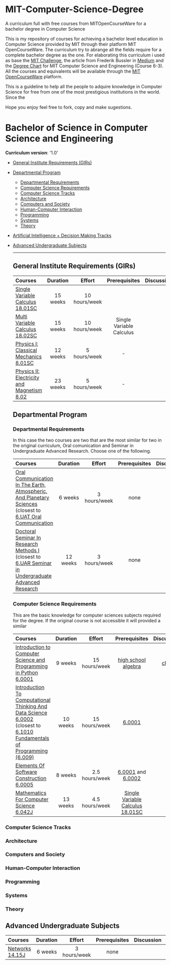 # MIT-Computer-Science-Degree
A curriculum full with free courses from MITOpenCourseWare for a bachelor degree in Computer Science

This is my repository of courses for achieving a bachelor level education in Computer Science provided by MIT through their platform MIT OpenCourseWare.
The curriculum try to abrange all the fields require for a complete bachelor degree as the one. For elaborating this curriculum i used as base the [MIT Challenge](https://www.scotthyoung.com/blog/myprojects/mit-challenge-2/), the article from Frederik Bussler in [Medium](https://medium.com/codex/take-mits-bachelor-s-of-computer-science-courses-free-online-d749a1e80045) and the [Degree Chart](http://catalog.mit.edu/degree-charts/computer-science-engineering-course-6-3/) for MIT Computer Science and Engineering (Course 6-3).
All the courses and equivalents will be available through the [MIT OpenCourseWare](https://ocw.mit.edu/) platform.

This is a guideline to help all the people to adquire knowledge in Computer Science for free from one of the most prestigious institutions in the world.
Since the 

Hope you enjoy feel free to fork, copy and make sugestions.

# Bachelor of Science in Computer Science and Engineering

**Curriculum version**: '1.0'

- [General Institute Requirements (GIRs)](#general-institute-requirements-girs)
- [Departmental Program](#departmental-program)
  - [Departmental Requirements](#departmental-requirements)
  - [Computer Science Requirements](#computer-science-requirements)
  - [Computer Science Tracks](#computer-science-tracks)
  - [Architecture](#architecture)
  - [Computers and Society](#computers-and-society)
  - [Human-Computer Interaction](#human-computer-interaction)
  - [Programming](#programming)
  - [Systems](#systems)
  - [Theory](#theory)
- [Artificial Intelligence + Decision Making Tracks](#artificial-intelligence-+-decision-making-tracks)
- [Advanced Undergraduate Subjects](#advanced-undergaduate-subjects)

  ---
  
  ## General Institute Requirements (GIRs)
  
  Courses | Duration | Effort | Prerequisites | Discussion | Cert/Rep 
  :-- | :--: | :--: | :--: | :--: | :--: 
  [Single Variable Calculus 18.01SC](https://ocw.mit.edu/courses/18-01sc-single-variable-calculus-fall-2010/) | 15 weeks | 10 hours/week |   |  |
  [Multi Variable Calculus 18.02SC](https://ocw.mit.edu/courses/18-02sc-multivariable-calculus-fall-2010/)| 15 weeks | 10 hours/week | Single Variable Calculus |  |  |
  [Physics I: Classical Mechanics 8.01SC](https://ocw.mit.edu/courses/8-01sc-classical-mechanics-fall-2016/) | 12 weeks | 5 hours/week | - | |
  [Physics II: Electricity and Magnetism 8.02](https://ocw.mit.edu/courses/8-02-physics-ii-electricity-and-magnetism-spring-2019/) | 23 weeks | 5 hours/week | - | |
  
  ## Departmental Program
  
  ### Departmental Requirements
  
  In this case the two courses are two that are the most similar for two in the original curriculum, Oral comunication and Seminar in Undergraduate Advanced Research.
  Choose one of the following.
  
  Courses | Duration | Effort | Prerequisites | Discussion | Cert/Rep 
  :-- | :--: | :--: | :--: | :--: | :--: 
  [Oral Communication In The Earth, Atmospheric, And Planetary Sciences](https://ocw.mit.edu/courses/12-445-oral-communication-in-the-earth-atmospheric-and-planetary-sciences-fall-2010/) (closest to [6.UAT Oral Communication](http://catalog.mit.edu/search/?P=6.UAT)| 6 weeks | 3 hours/week | none | | 
  [Doctoral Seminar In Research Methods I](https://ocw.mit.edu/courses/15-347-doctoral-seminar-in-research-methods-i-fall-2004/) (closest to [6.UAR Seminar in Undergraduate Advanced Research](http://catalog.mit.edu/search/?P=6.UAR)| 12 weeks | 3 hours/week | none | | 
  
  ### Computer Science Requirements
  
  This are the basic knowledge for computer sciences subjects required for the degree. If the original course is not accessible it will provided a similar
  
  Courses | Duration | Effort | Prerequisites | Discussion | Cert/Rep 
  :-- | :--: | :--: | :--: | :--: | :--:
  [Introduction to Computer Science and Programming in Python 6.0001](https://ocw.mit.edu/courses/electrical-engineering-and-computer-science/6-0001-introduction-to-computer-science-and-programming-in-python-fall-2016/) | 9 weeks | 15 hours/week | [high school algebra](https://www.khanacademy.org/math/algebra-home) | [chat](https://discord.gg/jvchSm9) | [Cert](https://courses.edx.org/certificates/4388003b1ca347a8afcf45e4033225c7)
  [Introduction To Computational Thinking And Data Science 6.0002](https://ocw.mit.edu/courses/6-0002-introduction-to-computational-thinking-and-data-science-fall-2016/) (closest to [6.1010 Fundamentals of Programming (6.009)](http://catalog.mit.edu/search/?P=6.1010) | 10 weeks | 15 hours/week | [6.0001](https://ocw.mit.edu/courses/electrical-engineering-and-computer-science/6-0001-introduction-to-computer-science-and-programming-in-python-fall-2016/)|  | 
  [Elements Of Software Construction 6.0005](https://ocw.mit.edu/courses/6-005-elements-of-software-construction-fall-2008/)| 8 weeks | 2.5 hours/week | [6.0001](https://ocw.mit.edu/courses/electrical-engineering-and-computer-science/6-0001-introduction-to-computer-science-and-programming-in-python-fall-2016/) and [6.0002](https://ocw.mit.edu/courses/6-0002-introduction-to-computational-thinking-and-data-science-fall-2016/)|  | 
  [Mathematics For Computer Science 6.042J](https://ocw.mit.edu/courses/6-042j-mathematics-for-computer-science-spring-2015/)| 13 weeks | 4.5 hours/week | [Single Variable Calculus 18.01SC](https://ocw.mit.edu/courses/18-01sc-single-variable-calculus-fall-2010/)|  | 

### Computer Science Tracks

### Architecture

### Computers and Society

### Human-Computer Interaction

### Programming

### Systems

### Theory

## Advanced Undergraduate Subjects

   Courses | Duration | Effort | Prerequisites | Discussion | Cert/Rep 
  :-- | :--: | :--: | :--: | :--: | :--:
  [Networks 14.15J](https://ocw.mit.edu/courses/14-15j-networks-spring-2018/)| 6 weeks | 3 hours/week | none | | 
